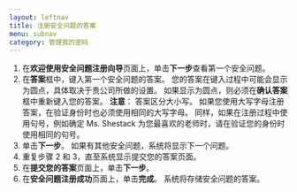 ```yaml
---
layout: leftnav
title: 注册安全问题的答案
menu: subnav
category: 管理我的密码
---
```


1. 在**欢迎使用安全问题注册向导**页面上，单击**下一步**查看第一个安全问题。
1. 在**答案**框中，键入第一个安全问题的答案。 您的答案在键入过程中可能会显示为圆点，具体取决于贵公司所做的设置。 如果显示为圆点，则必须在**确认答案**框中重新键入您的答案。
**注意**： 答案区分大小写。 如果您使用大写字母注册答案，在验证身份时也必须使用相同的大写字母。 同样，如果在注册过程中使用句号，例如确定 Ms. Shestack 为您最喜欢的老师时，请在验证您的身份时使用相同的句号。
1. 单击**下一步**。 如果有其他安全问题，系统将显示下一个问题。
1. 重复步骤 2 和 3，直至系统显示提交您的答案页面。
1. 在**提交您的答案**页面上，单击**下一步**。
1. 在**安全问题注册成功**页面上，单击**完成**。 系统将存储安全问题的答案。

